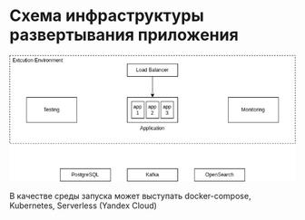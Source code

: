 # Схема инфраструктуры развертывания приложения

![Infrastructure](../imgs/infrastructure.drawio.png)

В качестве среды запуска может выступать docker-compose, Kubernetes, Serverless (Yandex Cloud)
